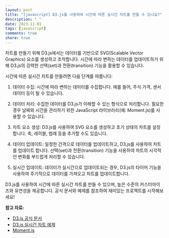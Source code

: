 ```yaml
---
layout: post
title: "[javascript] D3.js를 사용하여 시간에 따른 실시간 차트를 만들 수 있나요?"
description: " "
date: 2023-11-01
tags: [javascript]
comments: true
share: true
---
```


차트를 만들기 위해 D3.js에서는 데이터를 기반으로 SVG(Scalable Vector Graphics) 요소를 생성하고 조작합니다. 시간에 따라 변하는 데이터를 업데이트하기 위해 D3.js의 강력한 선택(set)과 전환(transition) 기능을 활용할 수 있습니다.

시간에 따른 실시간 차트를 만들려면 다음 단계를 따릅니다:

1. 데이터 수집: 시간에 따라 변하는 데이터를 수집합니다. 예를 들어, 주식 가격, 센서 데이터 등이 될 수 있습니다.

2. 데이터 처리: 수집한 데이터를 D3.js가 이해할 수 있는 형식으로 처리합니다. 필요한 경우 날짜와 시간을 관리하기 위한 JavaScript 라이브러리(예: Moment.js)를 사용할 수 있습니다.

3. 차트 요소 생성: D3.js를 사용하여 SVG 요소를 생성하고 초기 상태의 차트를 설정합니다. 축, 레이블, 범례 등을 추가할 수도 있습니다.

4. 데이터 업데이트: 일정한 간격으로 데이터를 업데이트하고, D3.js를 사용하여 차트를 업데이트 합니다. 선택(set)과 전환(transition) 기능을 사용하여 차트의 시각적인 변화를 부드럽게 처리할 수 있습니다.

5. 실시간 업데이트: 데이터가 실시간으로 업데이트되는 경우, D3.js의 타이머 기능을 사용하여 주기적으로 데이터를 가져오고 차트를 업데이트합니다.

D3.js를 사용하여 시간에 따른 실시간 차트를 만들 수 있으며, 높은 수준의 커스터마이즈와 유연성을 제공합니다. 공식 문서와 예제를 참조하여 재미있는 프로젝트를 시작해보세요!

**참고 자료:**
- [D3.js 공식 문서](https://d3js.org/)
- [D3.js 실시간 차트 예제](https://observablehq.com/@d3/real-time-stocks)
- [Moment.js](https://momentjs.com/)